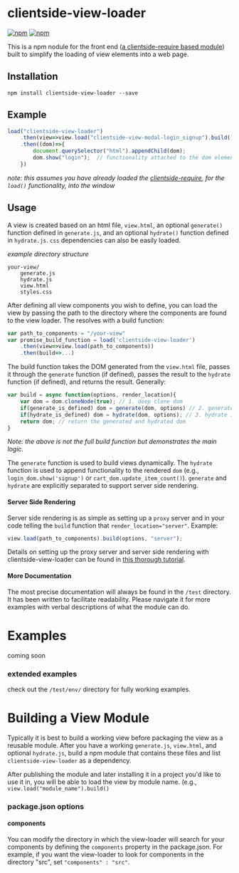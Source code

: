 # clientside-view-loader

[![npm](https://img.shields.io/npm/v/clientside-view-loader.svg?style=flat-square)](https://www.npmjs.com/package/clientside-view-loader)
[![npm](https://img.shields.io/npm/dm/clientside-view-loader.svg)](https://www.npmjs.com/package/clientside-view-loader)

This is a npm nodule for the front end ([a clientside-require based module](https://github.com/uladkasach/clientside-module-manager)) built to simplify the loading of view elements into a web page.


## Installation
`npm install clientside-view-loader --save`


## Example

```js
load("clientside-view-loader")
    .then(view=>view.load("clientside-view-modal-login_signup").build()) // installable with `npm install clientside-view-modal-login_signup`
    .then((dom)=>{
        document.querySelector("html").appendChild(dom);
        dom.show("login");  // functionality attached to the dom element with `hydrate.js`
    })
```
*note: this assumes you have already loaded the [clientside-require](https://github.com/uladkasach/clientside-require), for the `load()` functionality, into the window*


## Usage

A view is created based on an html file, `view.html`, an optional `generate()` function defined in `generate.js`, and an optional `hydrate()` function defined in `hydrate.js`. `css` dependencies can also be easily loaded.


*example directory structure*

```
your-view/
    generate.js
    hydrate.js
    view.html
    styles.css
```

After defining all view components you wish to define, you can load the view by passing the path to the directory where the components are found to the view loader. The resolves with a build function:
```js
var path_to_components = "/your-view"
var promise_build_function = load('clientside-view-loader')
    .then(view=>view.load(path_to_components))
    .then(build=>...)
```

The build function takes the DOM generated from the `view.html` file, passes it through the `generate` function (if defined), passes the result to the `hydrate` function (if defined), and returns the result. Generally:
```js
var build = async function(options, render_location){
    var dom = dom.cloneNode(true); // 1. deep clone dom
    if(generate_is_defined) dom = generate(dom, options) // 2. generate if defined
    if(hydrate_is_defined) dom = hydrate(dom, options); // 3. hydrate if defined
    return dom; // return the generated and hydrated dom
}
```
*Note: the above is not the full build function but demonstrates the main logic.*

The `generate` function is used to build views dynamically. The `hydrate` function is used to append functionality to the rendered `dom` (e.g., `login_dom.show('signup')` or `cart_dom.update_item_count()`). `generate` and `hydrate` are explicitly separated to support server side rendering. 

#### Server Side Rendering
Server side rendering is as simple as setting up a `proxy` server and in your code telling the `build` function that `render_location="server"`. Example:
```js
view.load(path_to_components).build(options, "server");
```

Details on setting up the proxy server and server side rendering with clientside-view-loader can be found in [this thorough tutorial]().

#### More Documentation
The most precise documentation will always be found in the `/test` directory. It has been written to facilitate readability. Please navigate it for more examples with verbal descriptions of what the module can do.

# Examples
coming soon

### extended examples
check out the `/test/env/` directory for fully working examples.


# Building a View Module
Typically it is best to build a working view before packaging the view as a reusable module. After you have a working `generate.js`, `view.html`, and optional `hydrate.js`, build a npm module that contains these files and list `clientside-view-loader` as a dependency.

After publishing the module and later installing it in a project you'd like to use it in, you will be able to load the view by module name. (e.g., `view.load("module_name").build()`
### package.json options
#### components
You can modify the directory in which the view-loader will search for your components by defining the `components` property in the package.json.
For example, if you want the view-loader to look for components in the directory "src", set `"components" : "src"`.

